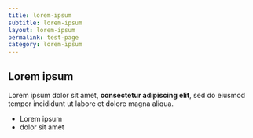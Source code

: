 ```yaml
---
title: lorem-ipsum
subtitle: lorem-ipsum
layout: lorem-ipsum
permalink: test-page
category: lorem-ipsum
---
```

## Lorem ipsum

Lorem ipsum dolor sit amet, **consectetur adipiscing elit**, sed do eiusmod tempor incididunt ut labore et dolore magna aliqua.

- Lorem ipsum
- dolor sit amet
